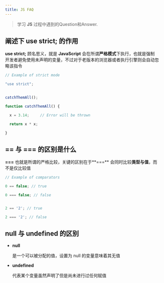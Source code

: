 ```yaml
---
title: JS FAQ
---
```


> 学习 **JS** 过程中遇到的Question和Answer.

## 阐述下 use strict; 的作用

**use strict;** 顾名思义，就是 **JavaScript** 会在所谓**严格模式**下执行，也就是强制开发者避免使用未声明的变量，不过对于老版本的浏览器或者执行引擎则会自动忽略该指令

```javascript
// Example of strict mode

"use strict";

 
catchThemAll();

function catchThemAll() {

  x = 3.14;		// Error will be thrown

  return x * x;

}
```



## == 与 === 的区别是什么

**===** 也就是所谓的严格比较，关键的区别在于**===** 会同时比较**类型与值**，而不是仅比较值

```javascript
// Example of comparators

0 == false; // true

0 === false; // false


2 == '2'; // true

2 === '2'; // false
```



## null 与 undefined 的区别

- **null**

  是一个可以被分配的值，设置为 null 的变量意味着其无值

- **undefined**

  代表某个变量虽然声明了但是尚未进行过任何赋值

